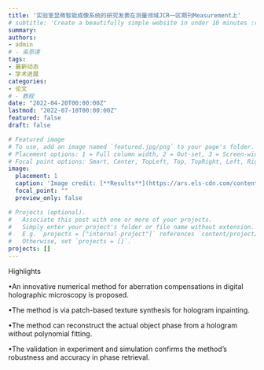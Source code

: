 ```yaml
---
title: '实验室显微智能成像系统的研究发表在测量领域JCR一区期刊Measurement上'
# subtitle: 'Create a beautifully simple website in under 10 minutes :rocket:'
summary: 
authors:
- admin
# - 吳恩達
tags:
- 最新动态
- 学术进展
categories:
- 论文
# - 教程
date: "2022-04-20T00:00:00Z"
lastmod: "2022-07-10T00:00:00Z"
featured: false
draft: false

# Featured image
# To use, add an image named `featured.jpg/png` to your page's folder.
# Placement options: 1 = Full column width, 2 = Out-set, 3 = Screen-width
# Focal point options: Smart, Center, TopLeft, Top, TopRight, Left, Right, BottomLeft, Bottom, BottomRight
image:
  placement: 1
  caption: 'Image credit: [**Results**](https://ars.els-cdn.com/content/image/1-s2.0-S0263224122006327-gr3_lrg.jpg)'
  focal_point: ""
  preview_only: false

# Projects (optional).
#   Associate this post with one or more of your projects.
#   Simply enter your project's folder or file name without extension.
#   E.g. `projects = ["internal-project"]` references `content/project/deep-learning/index.md`.
#   Otherwise, set `projects = []`.
projects: []
---
```


Highlights

•An innovative numerical method for aberration compensations in digital holographic microscopy is proposed.

•The method is via patch-based texture synthesis for hologram inpainting.

•The method can reconstruct the actual object phase from a hologram without polynomial fitting.

•The validation in experiment and simulation confirms the method’s robustness and accuracy in phase retrieval.
